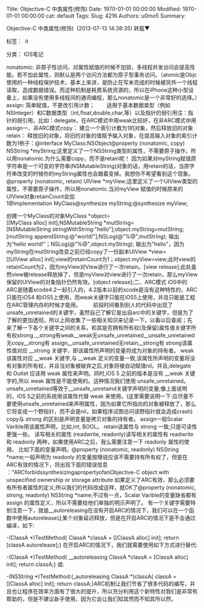 Title: Objective-C 中类属性(修饰)
Date: 1970-01-01 00:00:00
Modified: 1970-01-01 00:00:00
cat: default
Tags: 
Slug: 4216
Authors: u0mo5 
Summary: 


Objective-C 中类属性(修饰)
 (2013-07-13 14:38:35)
转载▼




标签： 
it

分类： IOS笔记



nonatomic: 非原子性访问，对属性赋值的时候不加锁，多线程并发访问会提高性能。若不加此属性，则默认是两个访问方法都为原子型事务访问。（atomic是Objc使用的一种线程保护技术，基本上来讲，是防止在写未完成的时候被另外一个线程读取，造成数据错误。而这种机制是耗费系统资源的，所以在iPhone这种小型设备上，如果没有使用多线程间的通讯编程，那么nonatomic是一个非常好的选择。）assign: 简单赋值，不更改引用计数；        适用于基本数据类型（例如NSInteger）和C数据类型（int,float,double,char,等）以及指针的弱引用注：指针的弱引用，比如：delegate，在ARC模式中用weak比较好，在非ARC模式中用assign一、非ARC模式copy： 建立一个索引计数为1的对象，然后释放旧的对象retain： 释放旧的对象，将旧的对象的值赋予输入对象，在提高输入对象的索引计数为1例子：@interface MyClass:NSObject@property (nonatomic, copy) NSString *myString;这里定义了一个NSString类型的属性，不需要原子操作，所以用nonatomic.为什么需要copy，而不是retain呢！ 因为如果对myString赋值原字符串是一个可变的字符串(NSMutableString)对象的话，用retain的话，当原字符串改变的时候你的myString属性也会跟着变掉。我想你不希望看到这个现象。@property (nonatomic, retain) UIView *myView;这里定义了一个UIView类型的属性，不需要原子操作，所以用nonatomic.当对myView 赋值的时候原来的UIView对象retainCount会加1@implementation MyClass@synthesize myString;@synthesize myView;

创建一个MyClass的对象MyClass *object=[[MyClass alloc] init];NSMutableString *mutString=[NSMutableString stringWithString:"hello"];object.myString=mutString;[mutString appendString:@"world!"];NSLog(@"%@",mutString); 输出为“hello world!”；NSLog(@"%@",object.myString); 输出为"hello"，因为myString在mutString改变之前已经copy了一份副本UIView *view=[[UIView alloc] init];view的retainCount为1；object.myView=view;此时view的retainCount为2，因为myView对View进行了一次retain。[view release];此处虽然view被release释放掉了，但是myView对view进行了一次retain，那么myView保留的UIView的对象指针仍然有效。[object release];二、ARC模式 iOS中的ARC是随着xcode4.2一起引入的，4.2版本以前的xcode是没有这种特性的，ARC只能在iOS4 和iOS5上使用，而weak关键字只能在iOS5上使用，并且只能是工程在ARC管理内存的时候才能用。        前段时间看到别人的代码中出现了unsafe_unretained的关键字，虽然自己了解它是出自arc中的关键字，但是为了了解的更加透彻，所以上网收集了一些相关知识来记录一下，以备以后查阅；先 来了解一下各个关键字之间的关系，和其是否拥有所有权(及保留)属性值关键字所有权strong __strong有weak__weak无unsafe_unretained__unsafe_unretained无copy__strong有 assign__unsafe_unretained无retain__strong有
strong该属性值对应 __strong 关键字，即该属性所声明的变量将成为对象的持有者。
weak该属性对应 __weak 关键字,与 __weak 定义的变量一致,该属性所声明的变量将没有对象的所有权，并且当对象被破弃之后,对象将被自动赋值nil。并且,delegate 和 Outlet 应该用 weak 属性来声明。同时,iOS 5 之前的版本是没有 __weak 关键字的,所以 weak 属性是不能使用的。这种情况我们使用 unsafe_unretained。
unsafe_unretained等效于__unsafe_unretaind关键字声明的变量;像上面说明的，iOS 5之前的系统用该属性代替 weak 来使用。(这里需要说明一下:应尽量不要使用unsafe_unretained来声明属性，因为如果它所指向的对象被释放了，那么它将变成一个野指针，而不会是nil，如果程序试图访问该野指针就会造成crash)
copy与 strong 的区别是声明变量是拷贝对象的持有者。
assign一般Scalar Varible用该属性声明，比如,int, BOOL。
retain该属性与 strong 一致;只是可读性更强一些。
读写相关的属性 (readwrite, readonly)读写相关的属性有 readwrite 和 readonly 两种，如果使用ARC之后，我么需要注意一下 readonly 属性的使用。
比如下面的变量声明。@property (nonatomic, readonly) NSString *name;一般声明为 readonly 的变量按理说应该不需要持有所有权了，但是在ARC有效的情况下，将出现下面的错误信息 ：“ARCforbidssynthesizingapropertyofanObjective-C object with unspecified ownership or storage attribute 如果定义了ARC有效，那么必须要有所有者属性的定义;所以我们的代码改成这样，就OK了@property (nonatomic, strong, readonly) NSString *name;不过有一点，Scalar Varible的变量缺省都有 assign 的属性定义，所以不需要给他们单独的明示声明了。
有一个关键字需要特别注意一下，就是__autoreleasing在没有开启ARC的情况下，我们可以在一个函数中使用autorelease让某个对象延迟释放，但是在开启ARC的情况下是不会通过编译，如下:

-(ClassA *)TestMethod{ ClassA *classA = [[ClassA alloc] init]; return [classA autorelease];}
在开启ARC的情况下，我们就需要使用如下方式进行替代:

-(ClassA *)TestMethod{ __autoreleasing ClassA *classA = [ClassA alloc] init]; return classA;}
或:

-(NSString *)TestMethod:(_autoreleasing ClassA *)classA{ classA = [[ClassA alloc] init]; return classA;}ARC机制让我们节省了很多代码的编写，并且也让程序在效率方面有了很大的提升，所以充分利用这个新特性对我们是非常有帮助的，但是不建议新手使用，因为它会让我们知其然而不知其所以然。
